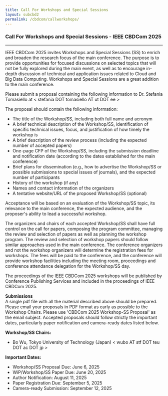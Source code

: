 ```yaml
---
title: Call For Workshops and Special Sessions
layout: subcbd2
permalink: /cbdcom/callworkshops/
---
```


<h3>Call For Workshops and Special Sessions - IEEE CBDCom 2025</h3>
<hr/>

IEEE CBDCom 2025 invites Workshops and Special Sessions (SS) to enrich and broaden the research focus of the main conference. The
purpose is to provide opportunities for focused discussions on selected topics that will not be fully explored during the main event,
as well as to encourage in-depth discussion of technical and application issues related to Cloud and Big Data Computing.
Workshops and Special Sessions are a great addition to the main conference.
<br/>

Please submit a proposal containing the following information to Dr. Stefania Tomasiello at < stefania DOT tomasiello AT ut DOT ee >

The proposal should contain the following information:<br/>
- The title of the Workshop/SS, including both full name and acronym 
- A brief technical description of the Workshop/SS, identification of specific technical issues, focus, and justification of how timely the workshop is 
- A brief description of the review process (including the expected number of accepted papers)
- One-page CFP of the Workshop/SS, including the submission deadline and notification date (according to the dates established for the main conference)
- Brief plans for dissemination (e.g., how to advertise the Workshop/SS or possible submissions to special issues of journals), and the expected number of participants
- History of the workshop (if any)
- Names and contact information of the organizers
- A tentative website/URL of the proposed Workshop/SS (optional)

Acceptance will be based on an evaluation of the Workshop/SS topic, its relevance to the main conference, the expected audience, and the proposer's ability to lead a successful workshop. 
<br/>

The organizers and chairs of each accepted Workshop/SS shall have full control on the call for papers, composing the program committee, managing the review and selection of papers as well as planning the workshop program. 
The review and selection of workshop papers should follow similar approaches used in the main conference. The conference organizers and not the workshop organizers will determine the registration fees for workshops. 
The fees will be paid to the conference, and the conference will provide workshop facilities including the meeting room, proceedings and conference attendance delegation for the Workshop/SS day. 
<br/>

The proceedings of the IEEE CBDCom 2025 workshops will be published by Conference Publishing Services and included in the proceedings of IEEE CBDCom 2025. 
<br/>

<b>Submissions</b><br/>
A single pdf file with all the material described above should be prepared. Please email your proposals in PDF format as early as possible to the Workshop Chairs. 
Please use 'CBDCom 2025 Workshop-SS Proposal' as the email subject. Accepted proposals should follow strictly the important dates, particularly paper notification and camera-ready dates listed below.
<br/>

<b>Workshop/SS Chairs:</b><br/>
- Bo Wu, Tokyo University of Technology (Japan) < wubo AT stf DOT teu DOT ac DOT jp >

<b>Important Dates:</b><br/>
<!-- - Workshop/SS Proposal Due: June 30, 2024
- WiP/Workshop/SS Paper Due: <font color=black><del>July 15, 2024</del></font><font color=red> August 10, 2024 (Final Extension)</font>
- Author Notification: September 1, 2024
- Paper Registration Due: September 18, 2024
- Camera-ready Submission: September 27, 2024 -->

- Workshop/SS Proposal Due: June 6, 2025
- WiP/Workshop/SS Paper Due: June 20, 2025
- Author Notification: August 11, 2025
- Paper Registration Due: September 5, 2025
- Camera-ready Submission: September 12, 2025


